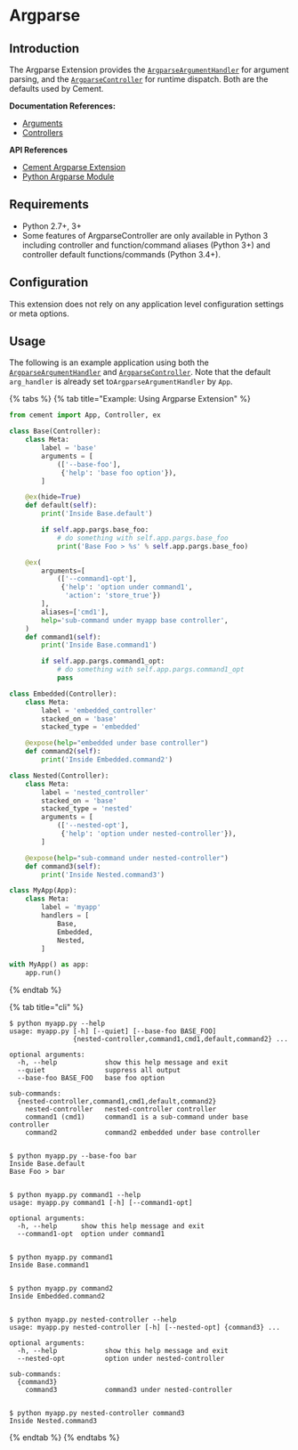 # Argparse

## Introduction

The Argparse Extension provides the [`ArgparseArgumentHandler`](http://cement.readthedocs.io/en/3.0/api/ext/ext_argparse/#cement.ext.ext_argparse.ArgparseArgumentHandler) for argument parsing, and the [`ArgparseController`](http://cement.readthedocs.io/en/3.0/api/ext/ext_argparse/#cement.ext.ext_argparse.ArgparseController) for runtime dispatch.  Both are the defaults used by Cement.

**Documentation References:**

* [Arguments](../core-foundation/arguments.md)
* [Controllers](../core-foundation/controllers.md)

**API References**

* [Cement Argparse Extension](http://cement.readthedocs.io/en/3.0/api/ext/ext_argparse/)
* [Python Argparse Module](https://docs.python.org/3/library/argparse.html)

## Requirements

* Python 2.7+, 3+
* Some features of ArgparseController are only available in Python 3 including controller and function/command aliases \(Python 3+\) and controller default functions/commands \(Python 3.4+\).

## Configuration

This extension does not rely on any application level configuration settings or meta options.

## Usage

The following is an example application using both the [`ArgparseArgumentHandler`](http://cement.readthedocs.io/en/3.0/api/ext/ext_argparse/#cement.ext.ext_argparse.ArgparseArgumentHandler) and [`ArgparseController`](http://cement.readthedocs.io/en/3.0/api/ext/ext_argparse/#cement.ext.ext_argparse.ArgparseController). Note that the default `arg_handler` is already set to`ArgparseArgumentHandler` by `App`.

{% tabs %}
{% tab title="Example: Using Argparse Extension" %}
```python
from cement import App, Controller, ex

class Base(Controller):
    class Meta:
        label = 'base'
        arguments = [
            (['--base-foo'],
             {'help': 'base foo option'}),
        ]

    @ex(hide=True)
    def default(self):
        print('Inside Base.default')

        if self.app.pargs.base_foo:
            # do something with self.app.pargs.base_foo
            print('Base Foo > %s' % self.app.pargs.base_foo)

    @ex(
        arguments=[
            (['--command1-opt'],
             {'help': 'option under command1',
              'action': 'store_true'})
        ],
        aliases=['cmd1'],
        help='sub-command under myapp base controller',
    )
    def command1(self):
        print('Inside Base.command1')

        if self.app.pargs.command1_opt:
            # do something with self.app.pargs.command1_opt
            pass

class Embedded(Controller):
    class Meta:
        label = 'embedded_controller'
        stacked_on = 'base'
        stacked_type = 'embedded'

    @expose(help="embedded under base controller")
    def command2(self):
        print('Inside Embedded.command2')

class Nested(Controller):
    class Meta:
        label = 'nested_controller'
        stacked_on = 'base'
        stacked_type = 'nested'
        arguments = [
            (['--nested-opt'],
             {'help': 'option under nested-controller'}),
        ]

    @expose(help="sub-command under nested-controller")
    def command3(self):
        print('Inside Nested.command3')

class MyApp(App):
    class Meta:
        label = 'myapp'
        handlers = [
            Base,
            Embedded,
            Nested,
        ]

with MyApp() as app:
    app.run()
```
{% endtab %}

{% tab title="cli" %}
```text
$ python myapp.py --help
usage: myapp.py [-h] [--quiet] [--base-foo BASE_FOO]
                {nested-controller,command1,cmd1,default,command2} ...

optional arguments:
  -h, --help            show this help message and exit
  --quiet               suppress all output
  --base-foo BASE_FOO   base foo option

sub-commands:
  {nested-controller,command1,cmd1,default,command2}
    nested-controller   nested-controller controller
    command1 (cmd1)     command1 is a sub-command under base controller
    command2            command2 embedded under base controller


$ python myapp.py --base-foo bar
Inside Base.default
Base Foo > bar


$ python myapp.py command1 --help
usage: myapp.py command1 [-h] [--command1-opt]

optional arguments:
  -h, --help      show this help message and exit
  --command1-opt  option under command1


$ python myapp.py command1
Inside Base.command1


$ python myapp.py command2
Inside Embedded.command2


$ python myapp.py nested-controller --help
usage: myapp.py nested-controller [-h] [--nested-opt] {command3} ...

optional arguments:
  -h, --help            show this help message and exit
  --nested-opt          option under nested-controller

sub-commands:
  {command3}
    command3            command3 under nested-controller


$ python myapp.py nested-controller command3
Inside Nested.command3
```
{% endtab %}
{% endtabs %}

